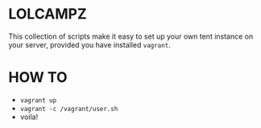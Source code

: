 LOLCAMPZ
========

This collection of scripts make it easy to set up your own tent instance on your server, provided you have installed
`vagrant`.


HOW TO
======

- `vagrant up`
- `vagrant -c /vagrant/user.sh`
- voila!
